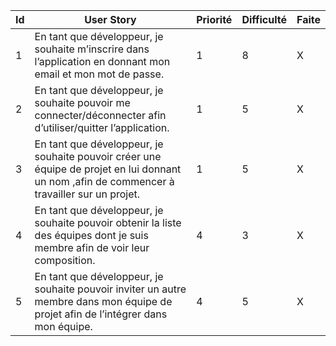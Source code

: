 Id | User Story | Priorité    |  Difficulté| Faite
---|-----------------------------------------------------------------------------------------------------------------------------------------------------------------------------------------------------------------------------------------------------------------------------------|-------------|------------|-------
1  | En tant que développeur, je souhaite m’inscrire dans l’application en donnant mon email et mon mot de passe.                                                                                                                                                                                  |    1        |   8  | X
2  | En tant que développeur, je souhaite pouvoir me connecter/déconnecter afin d’utiliser/quitter l’application.                                                                                                                                                                          |    1        |   5  | X
3  | En tant que développeur, je souhaite pouvoir créer une équipe de projet en lui donnant un nom ,afin de commencer à travailler sur un projet.                                                                                                          |    1        |   5  | X
4  | En tant que développeur, je souhaite pouvoir obtenir la liste des équipes dont je suis membre afin de voir leur composition.                                                                                                                                      |    4        |   3  | X
5  | En tant que développeur, je souhaite pouvoir inviter un autre membre dans mon équipe de projet afin de l’intégrer dans mon équipe.                                                                            |    4        |   5  | X